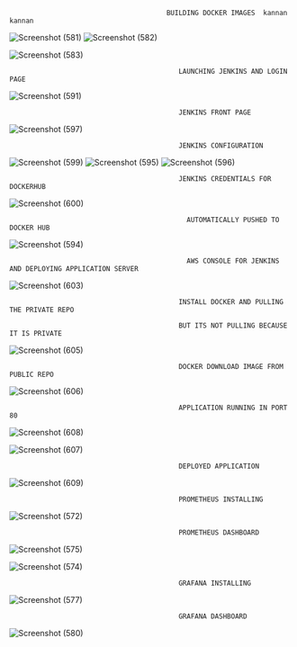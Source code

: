                                            BUILDING DOCKER IMAGES  kannan kannan

![Screenshot (581)](https://github.com/kannancloud001/dev/assets/129275611/d7c04870-36fd-424b-8423-81716096b07e)
![Screenshot (582)](https://github.com/kannancloud001/dev/assets/129275611/8ee638e2-b4e5-4b57-a3fd-f6bf1c3ae26d)

![Screenshot (583)](https://github.com/kannancloud001/dev/assets/129275611/122c7947-671c-4840-9602-e89b1900d53c)





                                              LAUNCHING JENKINS AND LOGIN PAGE

![Screenshot (591)](https://github.com/kannancloud001/dev/assets/129275611/3d9e7841-dc5c-4256-afa6-bbe7108b57f0)


                                              JENKINS FRONT PAGE

![Screenshot (597)](https://github.com/kannancloud001/dev/assets/129275611/ebf7867a-3710-473e-ab82-229be349db03)


                                              JENKINS CONFIGURATION

![Screenshot (599)](https://github.com/kannancloud001/dev/assets/129275611/01dce115-60b2-4cc2-8c83-043024bacd85)
![Screenshot (595)](https://github.com/kannancloud001/dev/assets/129275611/3aa42df0-f5e7-4f43-a72f-a5b5204f4e7d)
![Screenshot (596)](https://github.com/kannancloud001/dev/assets/129275611/b8f295d0-e4f5-48c6-810f-2c83f6115328)




                                              JENKINS CREDENTIALS FOR DOCKERHUB

![Screenshot (600)](https://github.com/kannancloud001/dev/assets/129275611/1eeb178e-a9b2-499c-8a97-50f47018fc38)


                                                AUTOMATICALLY PUSHED TO DOCKER HUB

![Screenshot (594)](https://github.com/kannancloud001/dev/assets/129275611/b5ce61a0-17eb-4556-969d-57de17af9d14)


                                                AWS CONSOLE FOR JENKINS AND DEPLOYING APPLICATION SERVER


![Screenshot (603)](https://github.com/kannancloud001/dev/assets/129275611/979329c4-f807-48c4-9d4f-31f6af013ca0)


                                              INSTALL DOCKER AND PULLING THE PRIVATE REPO  

                                              BUT ITS NOT PULLING BECAUSE IT IS PRIVATE


![Screenshot (605)](https://github.com/kannancloud001/dev/assets/129275611/a573fc40-6d8c-426b-bc1b-f7d43970c51a)



                                              DOCKER DOWNLOAD IMAGE FROM PUBLIC REPO

![Screenshot (606)](https://github.com/kannancloud001/dev/assets/129275611/7ecb95bc-8a22-4fc3-9b1b-3304b34a0ab0)



                                              APPLICATION RUNNING IN PORT 80

![Screenshot (608)](https://github.com/kannancloud001/dev/assets/129275611/235abb93-eafd-4dff-bd5a-a1bdface8465) 

![Screenshot (607)](https://github.com/kannancloud001/dev/assets/129275611/e509e470-da23-409f-a38e-25e6b87c7f7a)


                                              DEPLOYED APPLICATION


![Screenshot (609)](https://github.com/kannancloud001/dev/assets/129275611/4419e72c-e5ee-48a1-93c3-22a5ef2f95e7)


                                              PROMETHEUS INSTALLING
![Screenshot (572)](https://github.com/kannancloud001/dev/assets/129275611/975c78e0-2034-49f1-9438-3c414a9d14a2)



                                              PROMETHEUS DASHBOARD

![Screenshot (575)](https://github.com/kannancloud001/dev/assets/129275611/4e137a2e-de7e-4b4c-a6ec-a1f4eafd386b)

![Screenshot (574)](https://github.com/kannancloud001/dev/assets/129275611/8786a9c4-5138-4f9d-8ef7-09ac547a2f15)


                                              GRAFANA INSTALLING
                                              
![Screenshot (577)](https://github.com/kannancloud001/dev/assets/129275611/8137a21b-27c3-4940-8f70-ec090756e26c)


                                              GRAFANA DASHBOARD

 ![Screenshot (580)](https://github.com/kannancloud001/dev/assets/129275611/4f70a54e-15c3-4752-acca-429db563cf67)

